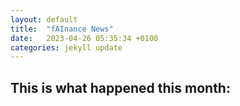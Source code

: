 ```yaml
---
layout: default
title:  "fAInance News"
date:   2023-04-26 05:35:34 +0100 
categories: jekyll update
---
```

This is what happened this month:
-